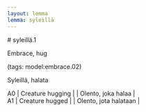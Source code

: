 ```yaml
---
layout: lemma
lemma: syleillä
---
```


<div class="sense">
# <span class="sensename">syleillä.1</span>

<span class="description">Embrace, hug</span>

(tags: model:embrace.02)

<span class="description">Syleillä, halata</span>

A0 | Creature hugging |   | Olento, joka halaa |  
A1 | Creature hugged |   | Olento, jota halataan |  

</div>

